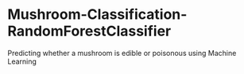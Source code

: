 # Mushroom-Classification-RandomForestClassifier
 Predicting whether a mushroom is edible or poisonous using Machine Learning
